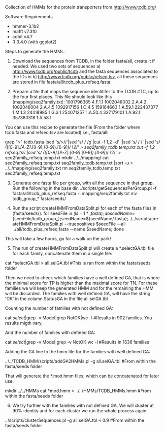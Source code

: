 Collection of HMMs for the protein transporters from http://www.tcdb.org/

Software Requirements

* hmmer-3.1b2
* mafft v7.310
* cdhit v4.7
* R 3.4.0 (with ggplot2)

Steps to generate the HMMs.

1. Download the sequences from TCDB, in the folder fasta/all, create it if needed.
  We used two sets of sequences a) http://www.tcdb.org/public/tcdb and the fasta sequences associated to the IDs in b) http://www.tcdb.org/public/refseq.tsv, all these sequences are stored in file fasta/all/tcdb_plus_refseq.fasta

2. Prepare a file that maps the sequence identitifer to the TCDB #TC, up to the four first places. This file should look like this (mapping/seq2family.txt):
 1001796365	4.F.1.1
 1002048002	2.A.4.2
 1002048004	2.A.4.5
 1092917156	1.C.4.5
 159164663	1.A.59.1
 222437377	1.M.1.3
 24418985	1.G.3.1
 254071257	1.A.50.4
 327179101	1.A.92.1
 357380318	1.A.58.1

You can use this recipe to generate the file (From the folder where tcdb.fasta and refseq.tsv are located) i.e., fasta/all:

  grep ">" tcdb.fasta |sed 's/>//'|sed 's/  / /g'|cut -f 1,2 -d' '|sed 's/ /	/' |sed 's/	\(\([0-9]*\.[A-Z]*\.[0-9]*\.[0-9]*\)\.[0-9]*\)/	\2/' > seq2family_tcdb.temp.txt
  cut -f 1,2 refseq.tsv |sed 's/	\(\([0-9]*\.[A-Z]*\.[0-9]*\.[0-9]*\)\.[0-9]*\)/	\2/' > seq2family_refseq.temp.txt
  mkdir ../../mapping/
  cat seq2family_refseq.temp.txt seq2family_tcdb.temp.txt |sort -u > ../../mapping/seq2family.txt
  rm seq2family_tcdb.temp.txt seq2family_refseq.temp.txt

3. Generate one fasta file per group, with all the sequence in that group. Run the following in the base dir.
  ./scripts/getSequencesPerGroup.pl -f fasta/all/tcdb_plus_refseq.fasta -i mapping/seq2family.txt
  mv tcdb_group_* fasta/seeds/

4. Run the script createHMMFromDataSplit.pl for each of the fasta files in (fasta/seeds/). 
  for seedFile in $(ls -1 *.fasta); do seedName=${seedFile/tcdb_group_};seedName=${seedName/\.fasta};../../scripts/createHMMFromDataSplit.pl --truepositives $seedFile --all ../all/tcdb_plus_refseq.fasta --name $seedName; done

 This will take a few hours, go for a walk on the park!

5. The run of createHMMFromDataSplit.pl will create a *.selectGA.tbl file for each family, concatenate them in a single file:

  cat *selectGA.tbl > all.selGA.tbl #This is ran from within the fasta/seeds folder

 Then we need to check which families have a well defined GA, that is where the minimal score for TP is higher than the maximal score for TN. For these families we will keep the generated HMM and for the remaining the HMM will be discarded. The families with well defined GA, will have the string 'OK' in the column StatusGA in the file all.selGA.tbl
 
 Counting the number of families with not defined GA:

  cat *select*|grep -v Model|grep NotOK|wc -l #Results in 902 families. You results migth vary.

 And the number of families with defined GA:

  cat *select*|grep -v Model|grep -v NotOK|wc -l #Results in 1636 families

 Adding the GA line to the hmm file for the families with well defined GA:

  ../../TCDB_HMM/scripts/addGA2HMMs.pl -g all.selGA.tbl #From within the fasta/seeds folder

 That will generate the *.mod.hmm files, which can be concatenated for later use.

  mkdir ../../HMMs
  cat *mod.hmm > ../../HMMs/TCDB_HMMs.hmm #From within the fasta/seeds folder

6. We try further with the families with not defined GA. We will cluster at 90% identity and for each cluster we run the whole process again.

  ../scripts/clusterSequences.pl -g all.selGA.tbl -i 0.9 #From within the fasta/seeds folder
